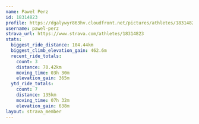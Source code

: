 ```yaml
---
name: Paweł Perz
id: 18314823
profile: https://dgalywyr863hv.cloudfront.net/pictures/athletes/18314823/5244308/1/large.jpg
username: pawel-perz
strava_url: https://www.strava.com/athletes/18314823
stats:
  biggest_ride_distance: 104.44km
  biggest_climb_elevation_gain: 462.6m
  recent_ride_totals:
    count: 3
    distance: 70.42km
    moving_time: 03h 30m
    elevation_gain: 365m
  ytd_ride_totals:
    count: 7
    distance: 135km
    moving_time: 07h 32m
    elevation_gain: 638m
layout: strava_member
--- 
```

